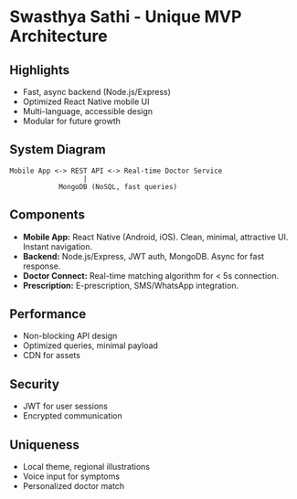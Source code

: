 # Swasthya Sathi - Unique MVP Architecture

## Highlights
- Fast, async backend (Node.js/Express)
- Optimized React Native mobile UI
- Multi-language, accessible design
- Modular for future growth

## System Diagram

```
Mobile App <-> REST API <-> Real-time Doctor Service
                  |
            MongoDB (NoSQL, fast queries)
```

## Components

- **Mobile App:** React Native (Android, iOS). Clean, minimal, attractive UI. Instant navigation.
- **Backend:** Node.js/Express, JWT auth, MongoDB. Async for fast response.
- **Doctor Connect:** Real-time matching algorithm for < 5s connection.
- **Prescription:** E-prescription, SMS/WhatsApp integration.

## Performance
- Non-blocking API design
- Optimized queries, minimal payload
- CDN for assets

## Security
- JWT for user sessions
- Encrypted communication

## Uniqueness
- Local theme, regional illustrations
- Voice input for symptoms
- Personalized doctor match
